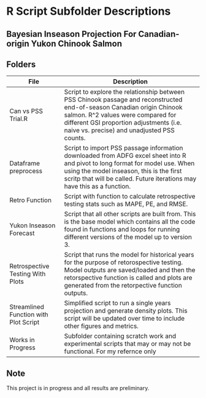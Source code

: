 
# R Script Subfolder Descriptions
## Bayesian Inseason Projection For Canadian-origin Yukon Chinook Salmon 
## Folders
|File|Description|
|---|---|
|Can vs PSS Trial.R| Script to explore the relationship between PSS Chinook passage and reconstructed end-of-season Canadian origin Chinook salmon. R^2 values were compared for different GSI proportion adjustments (i.e. naive vs. precise) and unadjusted PSS counts.|
|Dataframe preprocess| Script to import PSS passage information downloaded from ADFG excel sheet into R and pivot to long format for model use. When using the model inseason, this is the first scritp that will be called. Future iterations may have this as a function.|
|Retro Function| Script with function to calculate retrospective testing stats such as MAPE, PE, and RMSE.|
|Yukon Inseason Forecast| Script that all other scripts are built from. This is the base model which contains all the code found in functions and loops for running different versions of the model up to version 3.| 
|Retrospective Testing With Plots| Script that runs the model for historical years for the purpose of retorospective testing. Model outputs are saved/loaded and then the retorspective function is called and plots are generated from the retorpective function outputs.|
|Streamlined Function with Plot Script| Simplified script to run a single years projection and generate density plots. This script will be updated over time to include other figures and metrics.|
|Works in Progress| Subfolder containing scratch work and experimental scripts that may or may not be functional. For my refernce only|


## Note
This project is in progress and all results are preliminary.
